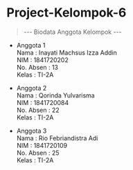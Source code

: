 # Project-Kelompok-6

> --- Biodata Anggota Kelompok ---  
  
* Anggota 1  
Nama : Inayati Machsus Izza Addin  
NIM : 1841720202  
No. Absen : 13  
Kelas : TI-2A
  
* Anggota 2  
Nama : Qorinda Yulvarisma  
NIM : 1841720084  
No. Absen : 22  
Kelas : TI-2A
  
* Anggota 3  
Nama : Rio Febriandistra Adi  
NIM : 1841720109  
No. Absen : 25  
Kelas : TI-2A
